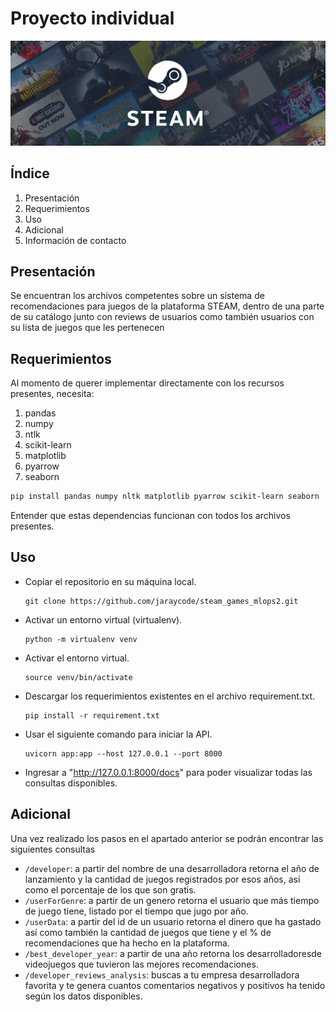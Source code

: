 # Proyecto individual

![1709664288680](image/README/1709664288680.png)

## Índice

1. Presentación
2. Requerimientos
3. Uso
4. Adicional
5. Información de contacto

## Presentación

Se encuentran los archivos competentes sobre un sistema de recomendaciones para juegos de la plataforma STEAM, dentro de una parte de su catálogo junto con reviews de usuarios como también usuarios con su lista de juegos que les pertenecen

## Requerimientos

Al momento de querer implementar directamente con los recursos presentes, necesita:

1. pandas
2. numpy
3. ntlk
4. scikit-learn
5. matplotlib
6. pyarrow
7. seaborn

```bash
pip install pandas numpy nltk matplotlib pyarrow scikit-learn seaborn
```

Entender que estas dependencias funcionan con todos los archivos presentes.

## Uso

* Copiar el repositorio en su máquina local.

  ```
  git clone https://github.com/jaraycode/steam_games_mlops2.git
  ```
* Activar un entorno virtual (virtualenv).

  ```
  python -m virtualenv venv
  ```
* Activar el entorno virtual.

  ```
  source venv/bin/activate
  ```
* Descargar los requerimientos existentes en el archivo requirement.txt.

  ```
  pip install -r requirement.txt
  ```
* Usar el siguiente comando para iniciar la API.

  ```
  uvicorn app:app --host 127.0.0.1 --port 8000
  ```
* Ingresar a "http://127.0.0.1:8000/docs" para poder visualizar todas las consultas disponibles.

## Adicional

Una vez realizado los pasos en el apartado anterior se podrán encontrar las siguientes consultas

* `/developer`: a partir del nombre de una desarrolladora retorna el año de lanzamiento y la cantidad de juegos registrados por esos años, así como el porcentaje de los que son gratis.
* `/userForGenre`: a partir de un genero retorna el usuario que más tiempo de juego tiene, listado por el tiempo que jugo por año.
* `/userData`: a partir del id de un usuario retorna el dinero que ha gastado así como también la cantidad de juegos que tiene y el % de recomendaciones que ha hecho en la plataforma.
* `/best_developer_year`: a partir de una año retorna los desarrolladoresde videojuegos que tuvieron las mejores recomendaciones.
* `/developer_reviews_analysis`: buscas a tu empresa desarrolladora favorita y te genera cuantos comentarios negativos y positivos ha tenido según los datos disponibles.
